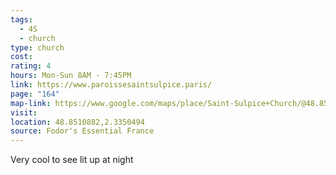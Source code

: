 ```yaml
---
tags:
  - 4S
  - church
type: church
cost: 
rating: 4
hours: Mon-Sun 8AM - 7:45PM
link: https://www.paroissesaintsulpice.paris/
page: "164"
map-link: https://www.google.com/maps/place/Saint-Sulpice+Church/@48.8509849,2.3324302,17z/data=!3m1!4b1!4m6!3m5!1s0x47e671da17cbdca5:0xdb7a5a47381857fe!8m2!3d48.8509814!4d2.3350051!16zL20vMDhkczl3?entry=ttu&g_ep=EgoyMDI0MDgyOC4wIKXMDSoASAFQAw%3D%3D
visit: 
location: 48.8510882,2.3350494
source: Fodor's Essential France
---
```

Very cool to see lit up at night
